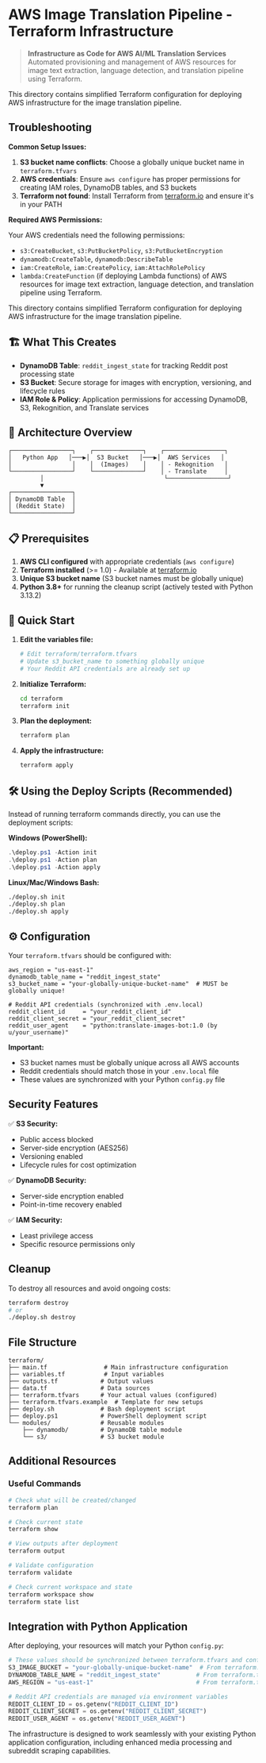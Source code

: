 # AWS Image Translation Pipeline - Terraform Infrastructure

> **Infrastructure as Code for AWS AI/ML Translation Services**
> Automated provisioning and management of AWS resources for image text extraction, language detection, and translation pipeline using Terraform.

This directory contains simplified Terraform configuration for deploying AWS infrastructure for the image translation pipeline.

## Troubleshooting

**Common Setup Issues:**

1. **S3 bucket name conflicts**: Choose a globally unique bucket name in `terraform.tfvars`
2. **AWS credentials**: Ensure `aws configure` has proper permissions for creating IAM roles, DynamoDB tables, and S3 buckets
3. **Terraform not found**: Install Terraform from [terraform.io](https://terraform.io) and ensure it's in your PATH

**Required AWS Permissions:**

Your AWS credentials need the following permissions:

- `s3:CreateBucket`, `s3:PutBucketPolicy`, `s3:PutBucketEncryption`
- `dynamodb:CreateTable`, `dynamodb:DescribeTable`
- `iam:CreateRole`, `iam:CreatePolicy`, `iam:AttachRolePolicy`
- `lambda:CreateFunction` (if deploying Lambda functions) of AWS resources for image text extraction, language detection, and translation pipeline using Terraform.

This directory contains simplified Terraform configuration for deploying AWS infrastructure for the image translation pipeline.

## 🏗️ What This Creates

- **DynamoDB Table**: `reddit_ingest_state` for tracking Reddit post processing state
- **S3 Bucket**: Secure storage for images with encryption, versioning, and lifecycle rules
- **IAM Role & Policy**: Application permissions for accessing DynamoDB, S3, Rekognition, and Translate services

## 🔧 Architecture Overview

```text
┌─────────────────┐    ┌──────────────┐    ┌─────────────────┐
│   Python App   │───▶│  S3 Bucket   │───▶│  AWS Services   │
│                 │    │  (Images)    │    │ - Rekognition   │
└─────────────────┘    └──────────────┘    │ - Translate     │
         │                                  └─────────────────┘
         ▼
┌─────────────────┐
│ DynamoDB Table  │
│ (Reddit State)  │
└─────────────────┘
```

## 📋 Prerequisites

1. **AWS CLI configured** with appropriate credentials (`aws configure`)
2. **Terraform installed** (>= 1.0) - Available at [terraform.io](https://terraform.io)
3. **Unique S3 bucket name** (S3 bucket names must be globally unique)
4. **Python 3.8+** for running the cleanup script (actively tested with Python 3.13.2)

## 🚀 Quick Start

1. **Edit the variables file:**

   ```bash
   # Edit terraform/terraform.tfvars
   # Update s3_bucket_name to something globally unique
   # Your Reddit API credentials are already set up
   ```

2. **Initialize Terraform:**

   ```bash
   cd terraform
   terraform init
   ```

3. **Plan the deployment:**

   ```bash
   terraform plan
   ```

4. **Apply the infrastructure:**

   ```bash
   terraform apply
   ```

## 🛠️ Using the Deploy Scripts (Recommended)

Instead of running terraform commands directly, you can use the deployment scripts:

**Windows (PowerShell):**

```powershell
.\deploy.ps1 -Action init
.\deploy.ps1 -Action plan
.\deploy.ps1 -Action apply
```

**Linux/Mac/Windows Bash:**

```bash
./deploy.sh init
./deploy.sh plan
./deploy.sh apply
```

## ⚙️ Configuration

Your `terraform.tfvars` should be configured with:

```hcl
aws_region = "us-east-1"
dynamodb_table_name = "reddit_ingest_state"
s3_bucket_name = "your-globally-unique-bucket-name"  # MUST be globally unique!

# Reddit API credentials (synchronized with .env.local)
reddit_client_id     = "your_reddit_client_id"
reddit_client_secret = "your_reddit_client_secret"
reddit_user_agent    = "python:translate-images-bot:1.0 (by u/your_username)"
```

**Important:**

- S3 bucket names must be globally unique across all AWS accounts
- Reddit credentials should match those in your `.env.local` file
- These values are synchronized with your Python `config.py` file

## Security Features

✅ **S3 Security:**

- Public access blocked
- Server-side encryption (AES256)
- Versioning enabled
- Lifecycle rules for cost optimization

✅ **DynamoDB Security:**

- Server-side encryption enabled
- Point-in-time recovery enabled

✅ **IAM Security:**

- Least privilege access
- Specific resource permissions only

## Cleanup

To destroy all resources and avoid ongoing costs:

```bash
terraform destroy
# or
./deploy.sh destroy
```

## File Structure

```text
terraform/
├── main.tf                # Main infrastructure configuration
├── variables.tf           # Input variables
├── outputs.tf            # Output values
├── data.tf               # Data sources
├── terraform.tfvars      # Your actual values (configured)
├── terraform.tfvars.example  # Template for new setups
├── deploy.sh             # Bash deployment script
├── deploy.ps1            # PowerShell deployment script
└── modules/              # Reusable modules
    ├── dynamodb/         # DynamoDB table module
    └── s3/               # S3 bucket module
```

## Additional Resources

### Useful Commands

```bash
# Check what will be created/changed
terraform plan

# Check current state
terraform show

# View outputs after deployment
terraform output

# Validate configuration
terraform validate

# Check current workspace and state
terraform workspace show
terraform state list
```

## Integration with Python Application

After deploying, your resources will match your Python `config.py`:

```python
# These values should be synchronized between terraform.tfvars and config.py:
S3_IMAGE_BUCKET = "your-globally-unique-bucket-name"  # From terraform.tfvars
DYNAMODB_TABLE_NAME = "reddit_ingest_state"          # From terraform.tfvars
AWS_REGION = "us-east-1"                             # From terraform.tfvars

# Reddit API credentials are managed via environment variables
REDDIT_CLIENT_ID = os.getenv("REDDIT_CLIENT_ID")
REDDIT_CLIENT_SECRET = os.getenv("REDDIT_CLIENT_SECRET")
REDDIT_USER_AGENT = os.getenv("REDDIT_USER_AGENT")
```

The infrastructure is designed to work seamlessly with your existing Python application configuration, including enhanced media processing and subreddit scraping capabilities.
